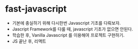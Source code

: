 # fast-javascript

- 기본에 충실하기 위해 다시한번 Javascript 기초를 다뤄보자.
- Jascript Framework를 다룰 때, javascript 기초가 없으면 안된다.
- 학습한 후, Vanilla Javascript 를 이용해여 프로젝트 구현하기.
- JS 끝난 후, 리액트 
